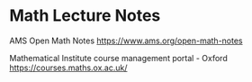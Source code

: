 # Math Lecture Notes

AMS Open Math Notes https://www.ams.org/open-math-notes

Mathematical Institute course management portal - Oxford https://courses.maths.ox.ac.uk/
